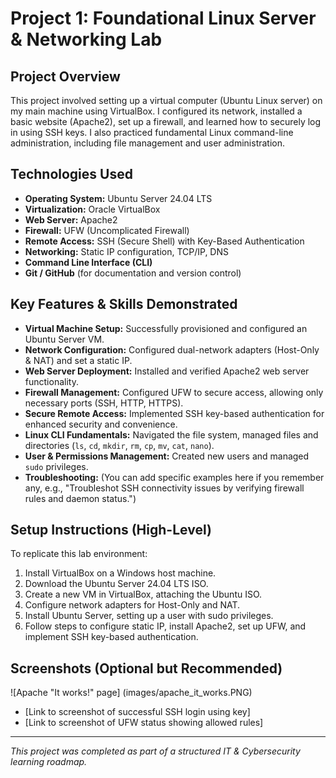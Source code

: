 # Project 1: Foundational Linux Server & Networking Lab

## Project Overview
This project involved setting up a virtual computer (Ubuntu Linux server) on my main machine using VirtualBox. I configured its network, installed a basic website (Apache2), set up a firewall, and learned how to securely log in using SSH keys. I also practiced fundamental Linux command-line administration, including file management and user administration.

## Technologies Used
* **Operating System:** Ubuntu Server 24.04 LTS
* **Virtualization:** Oracle VirtualBox
* **Web Server:** Apache2
* **Firewall:** UFW (Uncomplicated Firewall)
* **Remote Access:** SSH (Secure Shell) with Key-Based Authentication
* **Networking:** Static IP configuration, TCP/IP, DNS
* **Command Line Interface (CLI)**
* **Git / GitHub** (for documentation and version control)

## Key Features & Skills Demonstrated
* **Virtual Machine Setup:** Successfully provisioned and configured an Ubuntu Server VM.
* **Network Configuration:** Configured dual-network adapters (Host-Only & NAT) and set a static IP.
* **Web Server Deployment:** Installed and verified Apache2 web server functionality.
* **Firewall Management:** Configured UFW to secure access, allowing only necessary ports (SSH, HTTP, HTTPS).
* **Secure Remote Access:** Implemented SSH key-based authentication for enhanced security and convenience.
* **Linux CLI Fundamentals:** Navigated the file system, managed files and directories (`ls`, `cd`, `mkdir`, `rm`, `cp`, `mv`, `cat`, `nano`).
* **User & Permissions Management:** Created new users and managed `sudo` privileges.
* **Troubleshooting:** (You can add specific examples here if you remember any, e.g., "Troubleshot SSH connectivity issues by verifying firewall rules and daemon status.")

## Setup Instructions (High-Level)
To replicate this lab environment:
1.  Install VirtualBox on a Windows host machine.
2.  Download the Ubuntu Server 24.04 LTS ISO.
3.  Create a new VM in VirtualBox, attaching the Ubuntu ISO.
4.  Configure network adapters for Host-Only and NAT.
5.  Install Ubuntu Server, setting up a user with sudo privileges.
6.  Follow steps to configure static IP, install Apache2, set up UFW, and implement SSH key-based authentication.

## Screenshots (Optional but Recommended)
![Apache "It works!" page] (images/apache_it_works.PNG)
* [Link to screenshot of successful SSH login using key]
* [Link to screenshot of UFW status showing allowed rules]

---
*This project was completed as part of a structured IT & Cybersecurity learning roadmap.*
